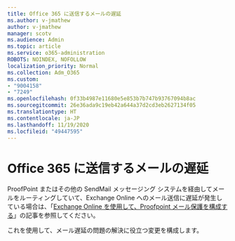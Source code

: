 ```yaml
---
title: Office 365 に送信するメールの遅延
ms.author: v-jmathew
author: v-jmathew
manager: scotv
ms.audience: Admin
ms.topic: article
ms.service: o365-administration
ROBOTS: NOINDEX, NOFOLLOW
localization_priority: Normal
ms.collection: Adm_O365
ms.custom:
- "9004158"
- "7249"
ms.openlocfilehash: 0f33b4987e11680e5e853b7b747b93767094b8ac
ms.sourcegitcommit: 26e36ada9c19eb42a644a37d2cd3eb2627134f05
ms.translationtype: HT
ms.contentlocale: ja-JP
ms.lasthandoff: 11/19/2020
ms.locfileid: "49447595"
---
```

# <a name="mail-delays-when-sending-to-office-365"></a>Office 365 に送信するメールの遅延

ProofPoint またはその他の SendMail メッセージング システムを経由してメールをルーティングしていて、Exchange Online へのメール送信に遅延が発生している場合は、「[Exchange Online を使用して、Proofpoint メール保護を構成する](https://docs.microsoft.com/exchange/troubleshoot/email-delivery/configure-proofpoint-with-exchange)」の記事を参照してください。

これを使用して、メール遅延の問題の解決に役立つ変更を構成します。
